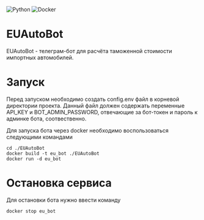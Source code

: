 ![Python](https://img.shields.io/badge/Python-14354C?style=badge&logo=python&logoColor=white)
![Docker](https://img.shields.io/badge/docker-%230db7ed.svg?style=badge&logo=docker&logoColor=white)

# EUAutoBot

EUAutoBot - телеграм-бот для расчёта таможенной стоимости импортных автомобилей.

# Запуск

Перед запуском необходимо создать config.env файл в корневой директории проекта.
Данный файл должен содержать переменные API_KEY и BOT_ADMIN_PASSWORD, отвечающие за бот-токен и пароль к админке бота, соотвественно.

Для запуска бота через docker необходимо воспользоваться следующими командами

```
cd ./EUAutoBot
docker build -t eu_bot ./EUAutoBot
docker run -d eu_bot
```

# Остановка сервиса

Для остановки бота нужно ввести команду
```
docker stop eu_bot
```
